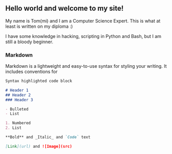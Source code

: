 ## Hello world and welcome to my site!

My name is Tom(mi) and I am a Computer Science Expert. This is what at least is written on my diploma :)

I have some knowledge in hacking, scripting in Python and Bash, but I am still a bloody beginner.

### Markdown

Markdown is a lightweight and easy-to-use syntax for styling your writing. It includes conventions for

```markdown
Syntax highlighted code block

# Header 1
## Header 2
### Header 3

- Bulleted
- List

1. Numbered
2. List

**Bold** and _Italic_ and `Code` text

[Link](url) and ![Image](src)
```


